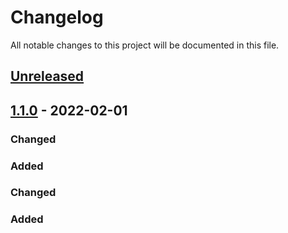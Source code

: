 # Changelog

All notable changes to this project will be documented in this file.

## [Unreleased]

## [1.1.0] - 2022-02-01

### Changed

### Added

### Changed

### Added

[Unreleased]: https://github.com/yadavraju/DisneyCodeChallenge/compare/1.1.0...HEAD

[1.1.0]: https://github.com/yadavraju/DisneyCodeChallenge/compare/b419d4090ad1d8c8b07b784e1fe199dbbb9368f9...1.1.0
